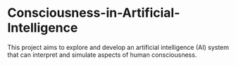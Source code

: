 # Consciousness-in-Artificial-Intelligence
This project aims to explore and develop an artificial intelligence (AI) system that can interpret and simulate aspects of human consciousness.
